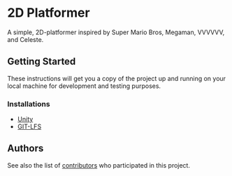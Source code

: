 # 2D Platformer

A simple, 2D-platformer inspired by Super Mario Bros, Megaman, VVVVVV, and Celeste.

## Getting Started

These instructions will get you a copy of the project up and running on your local machine for development and testing purposes.

### Installations

* [Unity](https://unity3d.com/get-unity/download)
* [GIT-LFS](https://git-lfs.github.com/)

## Authors

See also the list of [contributors](https://github.com/musitive/StudiousDisco/wiki) who participated in this project.
